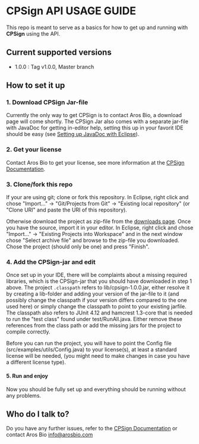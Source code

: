 # CPSign API USAGE GUIDE #

This repo is meant to serve as a basics for how to get up and running with **CPSign** using the API.

## Current supported versions ##
- 1.0.0 : Tag v1.0.0, Master branch

## How to set it up ##

### 1. Download CPSign Jar-file
Currently the only way to get CPSign is to contact Aros Bio, a download page will come shortly. The CPSign Jar also comes with a separate jar-file with JavaDoc for getting in-editor help, setting this up in your favorit IDE should be easy (see [Setting up JavaDoc with Eclipse](https://arosbio.com/cpsign/docs/latest/sections/javadoc/javadoc_setup.html)).

### 2. Get your license
Contact Aros Bio to get your license, see more information at the [CPSign Documentation](https://arosbio.com/cpsign/docs/latest/sections/license.html).

### 3. Clone/fork this repo
If your are using git; clone or fork this repository. In Eclipse, right click and chose "Import..." -> "Git/Projects from Git" -> "Existing local repository" (or "Clone URI" and paste the URI of this repository).

Otherwise download the project as zip-file from the [downloads page](https://bitbucket.org/genettasoft/cpsign-examples/downloads). Once you have the source, import it in your editor. In Eclipse, right click and chose "Import..." -> "Existing Projects into Workspace" and in the next window chose "Select archive file" and browse to the zip-file you downloaded. Chose the project (should only be one) and press "Finish".

### 4. Add the CPSign-jar and edit
Once set up in your IDE, there will be complaints about a missing required libraries, which is the CPSign-jar that you should have downloaded in step 1 above. The project `.classpath` refers to lib/cpsign-1.0.0.jar, either resolve it by creating a lib-folder and adding your version of the jar-file to it (and possibly change the classpath if your version differs compared to the one used here) or simply change the classpath to point to your existing jarfile.
The classpath also refers to JUnit 4.12 and hamcrest 1.3-core that is needed to run the "test class" found under test/RunAll.java. Either remove these references from the class path or add the missing jars for the project to compile correctly.

Before you can run the project, you will have to point the Config file (src/examples/utils/Config.java) to your license(s), at least a standard license will be needed, (you might need to make changes in case you have a different license type).

#### 5. Run and enjoy
Now you should be fully set up and everything should be running without any problems.


## Who do I talk to? ##
Do you have any further issues, refer to the [CPSign Documentation](https://arosbio.com/cpsign/docs/) or contact Aros Bio info@arosbio.com

